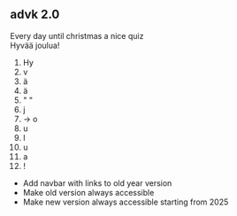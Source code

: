 ## advk 2.0

Every day until christmas a nice quiz   
Hyvää joulua!
1) Hy
2) v
3) ä
4) ä
5) " "
6) j
7) -> o
8) u
9) l
10) u
11) a
12) !
- Add navbar with links to old year version
- Make old version always accessible
- Make new version always accessible starting from 2025